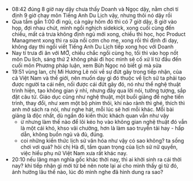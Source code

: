 - 08:42 đúng 8 giờ nay dậy chưa thấy Doanh và Ngọc dậy, nằm chơi tí định 9 giờ chạy môn Tiếng Anh Du Lịch vậy, nhưng thôi nó dậy rồi
- Qua tầm gần 1:00 đi ngủ, cả ngày hôm đó thì có 7 giờ dậy, 8 giờ vào họp, đợi nhau chút, mình ngồi nghịch sidekick, xong cuối cùng đến chiều, mất cả trưa không định ngủ mới xong, chiều thì học, học Product Managment xong thì ra sửa nồi cơm cho mẹ, xong rồi thì định đi dạy, không dạy thì ngồi viết Tiếng Anh Du Lịch tiếp xong học với Doanh
- Nay tí trưa đi ăn với MỞ, chiều chắc ngồi cùng họ, tối thì vào họp nốt môn Du lịch, sáng thứ 2 không phải đi học mình sẽ cố xử lí từ đầu đến cuối môn Phương pháp luận, xem Bủh Ngọc nó biết gì mà sửa
- 19:51 vùng lan, chị Mi Hương Lê nói về sự đứt gãy trong tiếp nhận, của cả Việt Nam và thế giới, nên muốn dạy gì đó thuộc về lịch sử ta phải tạo được người ta cái nền, nối được cái đứt gãy đó, nó như thể nghệ thuật trình hiện, tạo không gian ý nhỉ, nhưng đây qua lời nói, tưởng tượng, sắp đặt câu từ. Giáo dục cũng như nghệ thuật, một buổi giảng để nghe tiến trình, thay đổi, như xem một bộ phim thôi, khi nào rảnh thì ghé, thích thì anh mở sách ra nói, như nghe hát, mỗi lúc sẽ hơi mỗi khác. Mỗi bài giảng là độc nhất, dù ngần đó kiến thức khách quan vẫn như vậy
	- ừ nhưng làm thế nào để lôi kéo họ vào không gian nghệ thuật đó vẫn là một cái khó, khso vãi chưởng, hơn là làm sao truyền tải hay - hấp dẫn, không buồn ngủ và đủ, đúng.
	- coi những kiến thức lịch sử văn hóa như vậy có sao không? ta sống chơi vơi quá? hỏi chị Hà đi, tầm quan trọng của lịch sử nữ quyền, việc hiểu phụ nữ Việt Nam xưa rất khác nay.
- 20:10 nếu lãng mạn nghĩa gốc khác thời nay, thì ai khởi sinh ra cái thời nay? khi tiếp nhận gì mới từ bé nên note lại ai cho mình thấy gì từ đó, ảnh hưởng lâu thế nào, lúc đó mình nghe đã hình dung ra sao?